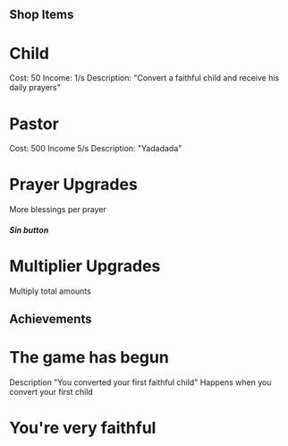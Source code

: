 ## Shop Items

# Child
Cost: 50
Income: 1/s
Description: "Convert a faithful child and receive his daily prayers"


# Pastor
Cost: 500
Income 5/s
Description: "Yadadada"

# Prayer Upgrades
More blessings per prayer

##### Sin button


# Multiplier Upgrades
Multiply total amounts



## Achievements

# The game has begun
Description "You converted your first faithful child"
Happens when you convert your first child

# You're very faithful

# 